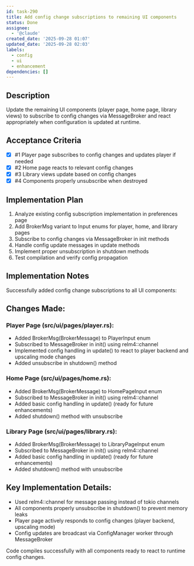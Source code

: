 ```yaml
---
id: task-290
title: Add config change subscriptions to remaining UI components
status: Done
assignee:
  - '@claude'
created_date: '2025-09-28 01:07'
updated_date: '2025-09-28 02:03'
labels:
  - config
  - ui
  - enhancement
dependencies: []
---
```


## Description

<!-- SECTION:DESCRIPTION:BEGIN -->
Update the remaining UI components (player page, home page, library views) to subscribe to config changes via MessageBroker and react appropriately when configuration is updated at runtime.
<!-- SECTION:DESCRIPTION:END -->

## Acceptance Criteria
<!-- AC:BEGIN -->
- [x] #1 Player page subscribes to config changes and updates player if needed
- [x] #2 Home page reacts to relevant config changes
- [x] #3 Library views update based on config changes
- [x] #4 Components properly unsubscribe when destroyed
<!-- AC:END -->

## Implementation Plan

<!-- SECTION:PLAN:BEGIN -->
1. Analyze existing config subscription implementation in preferences page
2. Add BrokerMsg variant to Input enums for player, home, and library pages
3. Subscribe to config changes via MessageBroker in init methods
4. Handle config update messages in update methods
5. Implement proper unsubscription in shutdown methods
6. Test compilation and verify config propagation
<!-- SECTION:PLAN:END -->

## Implementation Notes

<!-- SECTION:NOTES:BEGIN -->
Successfully added config change subscriptions to all UI components:

## Changes Made:

### Player Page (src/ui/pages/player.rs):
- Added BrokerMsg(BrokerMessage) to PlayerInput enum
- Subscribed to MessageBroker in init() using relm4::channel
- Implemented config handling in update() to react to player backend and upscaling mode changes
- Added unsubscribe in shutdown() method

### Home Page (src/ui/pages/home.rs):
- Added BrokerMsg(BrokerMessage) to HomePageInput enum  
- Subscribed to MessageBroker in init() using relm4::channel
- Added basic config handling in update() (ready for future enhancements)
- Added shutdown() method with unsubscribe

### Library Page (src/ui/pages/library.rs):
- Added BrokerMsg(BrokerMessage) to LibraryPageInput enum
- Subscribed to MessageBroker in init() using relm4::channel
- Added basic config handling in update() (ready for future enhancements)
- Added shutdown() method with unsubscribe

## Key Implementation Details:
- Used relm4::channel for message passing instead of tokio channels
- All components properly unsubscribe in shutdown() to prevent memory leaks
- Player page actively responds to config changes (player backend, upscaling mode)
- Config updates are broadcast via ConfigManager worker through MessageBroker

Code compiles successfully with all components ready to react to runtime config changes.
<!-- SECTION:NOTES:END -->

